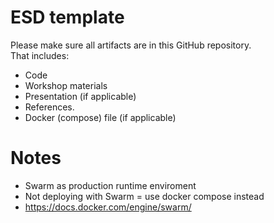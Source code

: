 # ESD template

Please make sure all artifacts are in this GitHub repository.  
That includes:

- Code
- Workshop materials
- Presentation (if applicable)
- References.
- Docker (compose) file (if applicable)


# Notes 

- Swarm as production runtime enviroment
- Not deploying with Swarm = use docker compose instead
- https://docs.docker.com/engine/swarm/
